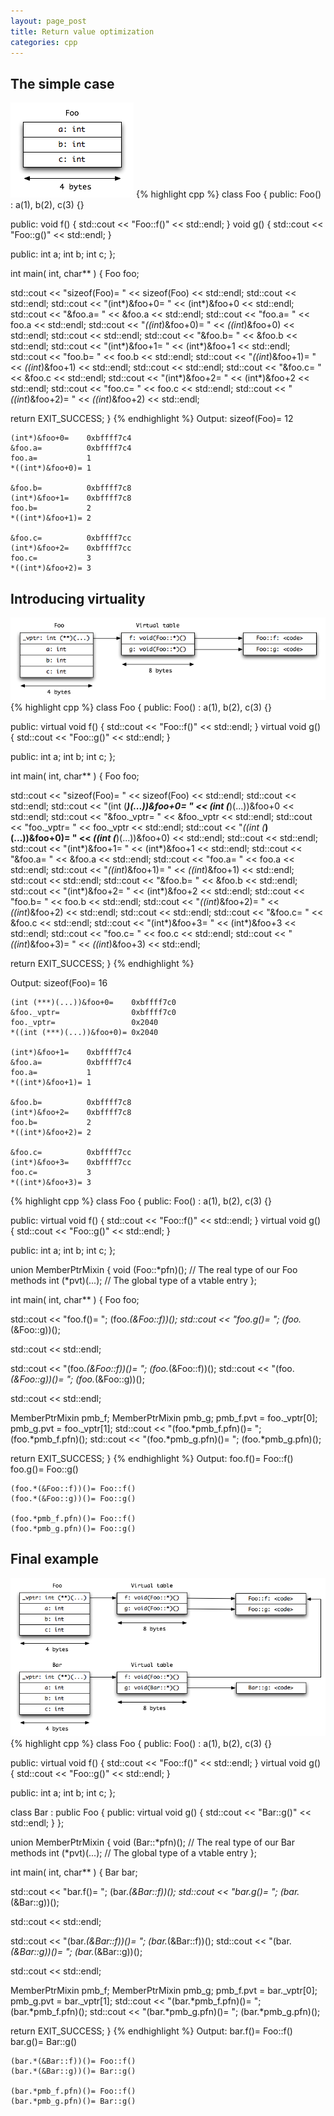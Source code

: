```yaml
---
layout: page_post
title: Return value optimization
categories: cpp
---
```

The simple case
---------------
![Example 1](/files/vtable1.png "Example 1")
{% highlight cpp %}
class Foo
{
public:
  Foo() : a(1), b(2), c(3) {}

public:
  void f() { std::cout << "Foo::f()" << std::endl; }
  void g() { std::cout << "Foo::g()" << std::endl; }

public:
  int a;
  int b;
  int c;
};

int main( int, char** )
{
  Foo foo;
  
  std::cout << "sizeof(Foo)= " << sizeof(Foo) << std::endl;
  std::cout << std::endl;
  std::cout << "(int*)&foo+0=    " << (int*)&foo+0    << std::endl;
  std::cout << "&foo.a=          " << &foo.a          << std::endl;
  std::cout << "foo.a=           " << foo.a           << std::endl;
  std::cout << "*((int*)&foo+0)= " << *((int*)&foo+0) << std::endl;
  std::cout << std::endl;
  std::cout << "&foo.b=          " << &foo.b          << std::endl;
  std::cout << "(int*)&foo+1=    " << (int*)&foo+1    << std::endl;
  std::cout << "foo.b=           " << foo.b           << std::endl;
  std::cout << "*((int*)&foo+1)= " << *((int*)&foo+1) << std::endl;
  std::cout << std::endl;
  std::cout << "&foo.c=          " << &foo.c          << std::endl;
  std::cout << "(int*)&foo+2=    " << (int*)&foo+2    << std::endl;
  std::cout << "foo.c=           " << foo.c           << std::endl;
  std::cout << "*((int*)&foo+2)= " << *((int*)&foo+2) << std::endl;
  
  return EXIT_SUCCESS;
}
{% endhighlight %}
Output:
    sizeof(Foo)= 12
    
    (int*)&foo+0=    0xbffff7c4
    &foo.a=          0xbffff7c4
    foo.a=           1
    *((int*)&foo+0)= 1
    
    &foo.b=          0xbffff7c8
    (int*)&foo+1=    0xbffff7c8
    foo.b=           2
    *((int*)&foo+1)= 2
    
    &foo.c=          0xbffff7cc
    (int*)&foo+2=    0xbffff7cc
    foo.c=           3
    *((int*)&foo+2)= 3

Introducing virtuality
----------------------
![Example 2](/files/vtable2.png "Example 2")
{% highlight cpp %}
class Foo
{
public:
  Foo() : a(1), b(2), c(3) {}

public:
  virtual void f() { std::cout << "Foo::f()" << std::endl; }
  virtual void g() { std::cout << "Foo::g()" << std::endl; }

public:
  int a;
  int b;
  int c;
};

int main( int, char** )
{
  Foo foo;
  
  std::cout << "sizeof(Foo)= " << sizeof(Foo) << std::endl;
  std::cout << std::endl;
  std::cout << "(int (***)(...))&foo+0=    " << (int (***)(...))&foo+0    << std::endl;
  std::cout << "&foo._vptr=                " << &foo._vptr                << std::endl;
  std::cout << "foo._vptr=                 " << foo._vptr                 << std::endl;
  std::cout << "*((int (***)(...))&foo+0)= " << *((int (***)(...))&foo+0) << std::endl;
  std::cout << std::endl;
  std::cout << "(int*)&foo+1=    " << (int*)&foo+1    << std::endl;
  std::cout << "&foo.a=          " << &foo.a          << std::endl;
  std::cout << "foo.a=           " << foo.a           << std::endl;
  std::cout << "*((int*)&foo+1)= " << *((int*)&foo+1) << std::endl;
  std::cout << std::endl;
  std::cout << "&foo.b=          " << &foo.b          << std::endl;
  std::cout << "(int*)&foo+2=    " << (int*)&foo+2    << std::endl;
  std::cout << "foo.b=           " << foo.b           << std::endl;
  std::cout << "*((int*)&foo+2)= " << *((int*)&foo+2) << std::endl;
  std::cout << std::endl;
  std::cout << "&foo.c=          " << &foo.c          << std::endl;
  std::cout << "(int*)&foo+3=    " << (int*)&foo+3    << std::endl;
  std::cout << "foo.c=           " << foo.c           << std::endl;
  std::cout << "*((int*)&foo+3)= " << *((int*)&foo+3) << std::endl;
  
  return EXIT_SUCCESS;
}
{% endhighlight %}

Output:
    sizeof(Foo)= 16
    
    (int (***)(...))&foo+0=    0xbffff7c0
    &foo._vptr=                0xbffff7c0
    foo._vptr=                 0x2040
    *((int (***)(...))&foo+0)= 0x2040
    
    (int*)&foo+1=    0xbffff7c4
    &foo.a=          0xbffff7c4
    foo.a=           1
    *((int*)&foo+1)= 1
    
    &foo.b=          0xbffff7c8
    (int*)&foo+2=    0xbffff7c8
    foo.b=           2
    *((int*)&foo+2)= 2
    
    &foo.c=          0xbffff7cc
    (int*)&foo+3=    0xbffff7cc
    foo.c=           3
    *((int*)&foo+3)= 3

{% highlight cpp %}
class Foo
{
public:
  Foo() : a(1), b(2), c(3) {}

public:
  virtual void f() { std::cout << "Foo::f()" << std::endl; }
  virtual void g() { std::cout << "Foo::g()" << std::endl; }

public:
  int a;
  int b;
  int c;
};

union MemberPtrMixin
{
  void (Foo::*pfn)(); // The real type of our Foo methods
  int (*pvt)(...);    // The global type of a vtable entry
};

int main( int, char** )
{
  Foo foo;
  
  std::cout << "foo.f()= "; (foo.*(&Foo::f))();
  std::cout << "foo.g()= "; (foo.*(&Foo::g))();
  
  std::cout << std::endl;
  
  std::cout << "(foo.*(&Foo::f))()= "; (foo.*(&Foo::f))();
  std::cout << "(foo.*(&Foo::g))()= "; (foo.*(&Foo::g))();
  
  std::cout << std::endl;
  
  MemberPtrMixin pmb_f;
  MemberPtrMixin pmb_g;
  pmb_f.pvt = foo._vptr[0];
  pmb_g.pvt = foo._vptr[1];
  std::cout << "(foo.*pmb_f.pfn)()= "; (foo.*pmb_f.pfn)();
  std::cout << "(foo.*pmb_g.pfn)()= "; (foo.*pmb_g.pfn)();
  
  return EXIT_SUCCESS;
}
{% endhighlight %}
Output:
    foo.f()= Foo::f()
    foo.g()= Foo::g()
    
    (foo.*(&Foo::f))()= Foo::f()
    (foo.*(&Foo::g))()= Foo::g()
    
    (foo.*pmb_f.pfn)()= Foo::f()
    (foo.*pmb_g.pfn)()= Foo::g()

Final example
-------------
![Example 3](/files/vtable3.png "Example 3")
{% highlight cpp %}
class Foo
{
public:
  Foo() : a(1), b(2), c(3) {}

public:
  virtual void f() { std::cout << "Foo::f()" << std::endl; }
  virtual void g() { std::cout << "Foo::g()" << std::endl; }

public:
  int a;
  int b;
  int c;
};

class Bar : public Foo
{
public:
  virtual void g() { std::cout << "Bar::g()" << std::endl; }
};

union MemberPtrMixin
{
  void (Bar::*pfn)(); // The real type of our Bar methods
  int (*pvt)(...);    // The global type of a vtable entry
};

int main( int, char** )
{
  Bar bar;
  
  std::cout << "bar.f()= "; (bar.*(&Bar::f))();
  std::cout << "bar.g()= "; (bar.*(&Bar::g))();
  
  std::cout << std::endl;
  
  std::cout << "(bar.*(&Bar::f))()= "; (bar.*(&Bar::f))();
  std::cout << "(bar.*(&Bar::g))()= "; (bar.*(&Bar::g))();
  
  std::cout << std::endl;
  
  MemberPtrMixin pmb_f;
  MemberPtrMixin pmb_g;
  pmb_f.pvt = bar._vptr[0];
  pmb_g.pvt = bar._vptr[1];
  std::cout << "(bar.*pmb_f.pfn)()= "; (bar.*pmb_f.pfn)();
  std::cout << "(bar.*pmb_g.pfn)()= "; (bar.*pmb_g.pfn)();
  
  return EXIT_SUCCESS;
}
{% endhighlight %}
Output:
    bar.f()= Foo::f()
    bar.g()= Bar::g()
    
    (bar.*(&Bar::f))()= Foo::f()
    (bar.*(&Bar::g))()= Bar::g()
    
    (bar.*pmb_f.pfn)()= Foo::f()
    (bar.*pmb_g.pfn)()= Bar::g()
